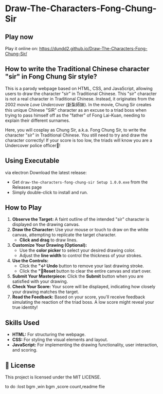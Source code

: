 # Draw-The-Characters-Fong-Chung-Sir

## Play now
Play it online on: https://dundd2.github.io/Draw-The-Characters-Fong-Chung-Sir/

## How to write the Traditional Chinese character "sir" in Fong Chung Sir style?

This is a parody webpage based on HTML, CSS, and JavaScript, allowing users to draw the character "sir" in Traditional Chinese. This "sir" character is not a real character in Traditional Chinese. Instead, it originates from the 2002 movie *Love Undercover* (新紮師妹). In the movie, Chung Sir creates this unique Chinese "SIR" character as an excuse to a triad boss when trying to pass himself off as the "father" of Fong Lai-Kuan, needing to explain their different surnames.

Here, you will cosplay as Chung Sir, a.k.a. Fong Chung Sir, to write the character "sir" in Traditional Chinese. You still need to try and draw the character correctly! If your score is too low, the triads will know you are a Undercover police officer👮!


## Using Executable
via electron
 Download the latest release:
   - Get `draw-the-characters-fong-chung-sir Setup 1.0.0.exe` from the Releases page
   - Simply double-click to install and run.

## How to Play

1. **Observe the Target:** A faint outline of the intended "sir" character is displayed on the drawing canvas.
2. **Draw the Character:** Use your mouse or touch to draw on the white canvas, attempting to replicate the target character.
    *   **Click and drag** to draw lines.
3. **Customize Your Drawing (Optional):**
    *   Use the **color picker** to select your desired drawing color.
    *   Adjust the **line width** to control the thickness of your strokes.
4. **Use the Controls:**
    *   Click the **"↩ Undo** button to remove your last drawing stroke.
    *   Click the **"🔄Reset** button to clear the entire canvas and start over.
5. **Submit Your Masterpiece:** Click the **Submit** button when you are satisfied with your drawing.
6. **Check Your Score:**  Your score will be displayed, indicating how closely your drawing matches the target.
7. **Read the Feedback:**  Based on your score, you'll receive feedback simulating the reaction of the triad boss. A low score might reveal your true identity!

## Skills Used

*   **HTML:**  For structuring the webpage.
*   **CSS:** For styling the visual elements and layout.
*   **JavaScript:** For implementing the drawing functionality, user interaction, and scoring.


## 📜 License

This project is licensed under the MIT LICENSE.

to do :lost bgm ,win bgm ,score count,readme flie
